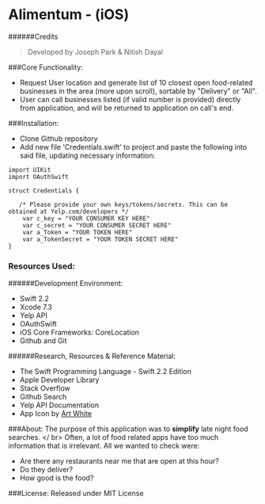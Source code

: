 # Alimentum - (iOS)

######Credits

 >Developed by Joseph Park & Nitish Dayal <br />

###Core Functionality:
  - Request User location and generate list of 10 closest open food-related businesses in the area (more upon scroll), 
  sortable by "Delivery" or "All".
  - User can call businesses listed (if valid number is provided) directly from application, and will be returned to application on call's end.
  
###Installation:
 - Clone Github repository
 - Add new file 'Credentials.swift' to project and paste the following into said file, updating necessary information:

```
import UIKit
import OAuthSwift

struct Credentials {

   /* Please provide your own keys/tokens/secrets. This can be obtained at Yelp.com/developers */
    var c_key = "YOUR CONSUMER KEY HERE"
    var c_secret = "YOUR CONSUMER SECRET HERE"
    var a_Token = "YOUR TOKEN HERE"
    var a_TokenSecret = "YOUR TOKEN SECRET HERE"
}
```
  
### Resources Used:

######Development Environment: 
  - Swift 2.2
  - Xcode 7.3
  - Yelp API
  - OAuthSwift
  - iOS Core Frameworks: CoreLocation
  - Github and Git
  
######Research, Resources & Reference Material: 
  - The Swift Programming Language - Swift 2.2 Edition
  - Apple Developer Library
  - Stack Overflow
  - Github Search
  - Yelp API Documentation
  - App Icon by [Art White](https://www.iconfinder.com/ArtWhite)
  
###About:
  The purpose of this application was to **simplify** late night food searches. </ br>
  Often, a lot of food related apps have too much information that is irrelevant. All we wanted to check were:
  - Are there any restaurants near me that are open at this hour?
  - Do they deliver?
  - How good is the food?

###License:
  Released under MIT License
